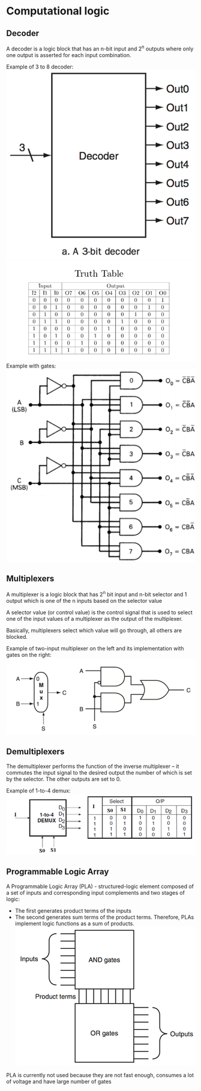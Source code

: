 # Computational logic
## Decoder
A decoder is a logic block that has an n-bit input and
2<sup>n</sup> outputs where only one output is asserted for each input
combination.

Example of 3 to 8 decoder:
![picture of decoder][decoder]
![picture of decoder's truth table][decoder_truth_table]
Example with gates:
![picture of decoder with gates][decoder gates]

## Multiplexers
A multiplexer is a logic block that has 2<sup>n</sup> bit input and n-bit selector
and 1 output which is one of the n inputs based on the selector value 
 
A selector value (or control value) is the control signal
that is used to select one of the input values of a multiplexer as
the output of the multiplexer.

Basically, multiplexers select which value will go through, all others are blocked.

Example of two-input multiplexer on the left and its implementation with
gates on the right:
![picture of multiplexer][multiplexer]

## Demultiplexers
The demultiplexer performs the function of the inverse multiplexer
– it commutes the input signal to the desired output the number
of which is set by the selector. The other outputs are set to 0.

Example of 1-to-4 demux:
![picture of demux][demux]


## Programmable Logic Array
A Programmable Logic Array (PLA) - structured-logic element
composed of a set of inputs and corresponding input complements
and two stages of logic:
 * The first generates product terms of the inputs
 * The second generates sum terms of the product terms.
Therefore, PLAs implement logic functions as a sum of products.
![picture of pla][PLA]

PLA is currently not used because they are not fast enough, consumes a lot of voltage and have large number of gates



[demux]: ./images/demux.png
[PLA]: ./images/pla.png
[multiplexer]: images/multiplexer_example.png
[decoder]: ./images/decoder.png
[decoder_truth_table]: ./images/decoder_truth_table.png
[decoder gates]: ./images/decoder_gates.png